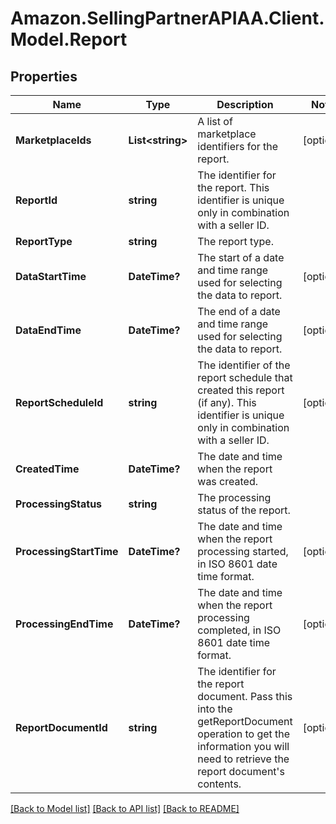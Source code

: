 # Amazon.SellingPartnerAPIAA.Client.Model.Report
## Properties

Name | Type | Description | Notes
------------ | ------------- | ------------- | -------------
**MarketplaceIds** | **List&lt;string&gt;** | A list of marketplace identifiers for the report. | [optional] 
**ReportId** | **string** | The identifier for the report. This identifier is unique only in combination with a seller ID. | 
**ReportType** | **string** | The report type. | 
**DataStartTime** | **DateTime?** | The start of a date and time range used for selecting the data to report. | [optional] 
**DataEndTime** | **DateTime?** | The end of a date and time range used for selecting the data to report. | [optional] 
**ReportScheduleId** | **string** | The identifier of the report schedule that created this report (if any). This identifier is unique only in combination with a seller ID. | [optional] 
**CreatedTime** | **DateTime?** | The date and time when the report was created. | 
**ProcessingStatus** | **string** | The processing status of the report. | 
**ProcessingStartTime** | **DateTime?** | The date and time when the report processing started, in ISO 8601 date time format. | [optional] 
**ProcessingEndTime** | **DateTime?** | The date and time when the report processing completed, in ISO 8601 date time format. | [optional] 
**ReportDocumentId** | **string** | The identifier for the report document. Pass this into the getReportDocument operation to get the information you will need to retrieve the report document&#39;s contents. | [optional] 

[[Back to Model list]](../README.md#documentation-for-models) [[Back to API list]](../README.md#documentation-for-api-endpoints) [[Back to README]](../README.md)

